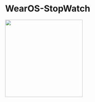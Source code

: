 # WearOS-StopWatch
<img width="250"  src="https://interscapular-inves.000webhostapp.com/assets/img/WearOS/1.png"> 
